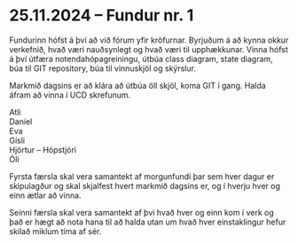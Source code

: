 # 25.11.2024 – Fundur nr. 1


Fundurinn hófst á því að við fórum yfir kröfurnar. Byrjuðum á að kynna okkur verkefnið, hvað væri nauðsynlegt og hvað væri til upphækkunar. 
Vinna hófst á því útfæra notendahópagreiningu, útbúa class diagram, state diagram, búa til GIT repository, búa til vinnuskjöl og skýrslur.

  
Markmið dagsins er að klára að útbúa öll skjöl, koma GIT í gang. Halda áfram að vinna í UCD skrefunum.


Atli  
Daníel  
Eva  
Gísli  
Hjörtur –  Hópstjóri  
Óli



Fyrsta færsla skal vera samantekt af morgunfundi þar sem hver dagur er skipulagður og skal skjalfest hvert markmið dagsins er, og í hverju hver og einn ætlar að vinna.


Seinni færsla skal vera samantekt af þvi hvað hver og einn kom í verk og það er hægt að nota hana til að halda utan um hvað hver einstaklingur hefur skilað miklum tíma af sér.
